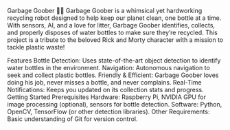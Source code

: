 Garbage Goober 🤖💧
Garbage Goober is a whimsical yet hardworking recycling robot designed to help keep our planet clean, one bottle at a time. With sensors, AI, and a love for litter, Garbage Goober identifies, collects, and properly disposes of water bottles to make sure they’re recycled. This project is a tribute to the beloved Rick and Morty character with a mission to tackle plastic waste!

Features
Bottle Detection: Uses state-of-the-art object detection to identify water bottles in the environment.
Navigation: Autonomous navigation to seek and collect plastic bottles.
Friendly & Efficient: Garbage Goober loves doing his job, never misses a bottle, and never complains.
Real-Time Notifications: Keeps you updated on its collection stats and progress.
Getting Started
Prerequisites
Hardware: Raspberry Pi, NVIDIA GPU for image processing (optional), sensors for bottle detection.
Software: Python, OpenCV, TensorFlow (or other detection libraries).
Other Requirements: Basic understanding of Git for version control.
